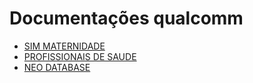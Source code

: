 # Documentações qualcomm

- [SIM MATERNIDADE](./SIM%20MATERNIDADE/introducao.md)
- [PROFISSIONAIS DE SAUDE](./PROFISSIONAIS_DE_SAUDE/introducao.md)
- [NEO DATABASE](./NEO_DB/neointroduction.md)